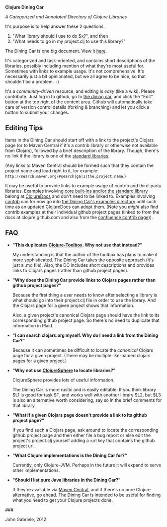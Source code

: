 **Clojure Dining Car**

*A Categorized and Annotated Directory of Clojure Libraries*

It's purpose is to help answer these 2 questions:

 1. "What library should I use to do $x?", and then
 2. "What needs to go in my project.clj to use this library?"

The Dining Car is one big document. View it
[here](https://github.com/uvtc/clojure-dining-car/blob/master/dining-car.md).

It's categorized and task-oriented, and contains short descriptions of
the libraries, possibly including mention of what they're most useful
for. Sometimes with links to example usage. It's not
comprehensive. It's necessarily just a bit opinionated, but we all
agree to be nice, so that shouldn't be a problem. `:)`

It's a *community-driven* resource, and editing is *easy* (like a
wiki). Please contribute. Just log in to github, go to [the dining
car](https://github.com/uvtc/clojure-dining-car/blob/master/dining-car.md),
and click the "Edit" button at the top right of the content
area. Github will automatically take care of version control details
(forking & branching) and let you click a button to submit your
changes.


Editing Tips
------------

Items in the Dining Car should start off with a link to the project's
Clojars page (or to Maven Central if it's a contrib library or
otherwise not available from Clojars), followed by a brief description
of the library. Though, there's no link if the library is one of the
[standard libraries](http://clojure.github.com/clojure/index.html).

(Any links to Maven Central should be formed such that they contain
the project name and lead right to it, for example:
`http://search.maven.org/#search|ga|1|the.project.name`.)

It may be useful to provide links to example usage of contrib and
third-party libraries. Examples involving [core built-ins and/or the
standard library](http://clojure.github.com/clojure/) belong at
[ClojureDocs](http://clojuredocs.org/) and don't need to be linked
to. Examples involving [contrib](http://clojure.github.com/) can for
now go into [the Dining Car's examples
directory](https://github.com/uvtc/clojure-dining-car/tree/master/examples)
until such time as an updated ClojureDocs can adopt them. (Note you
*might* also find contrib examples at their individual github project
pages (linked to from the docs at clojure.github.com and also from the
[confluence contrib
page](http://dev.clojure.org/display/doc/Clojure+Contrib))).


FAQ
---

  * **"This duplicates
    [Clojure-Toolbox](http://www.clojure-toolbox.com/). Why not use
    that instead?"**

    My understanding is that the author of the toolbox has plans to
    make it more sophisticated. The Dining Car takes the opposite
    approach (it's just a .md file). Also, the DC includes short
    descriptions and provides links to Clojars pages (rather than
    github project pages).

  * **"Why does the Dining Car provide links to Clojars pages rather
    than github project pages?"**

    Because the first thing a user needs to know after selecting a
    library is what should go into their project.clj file in order to
    use the library. And the Clojars page for a given project shows
    that information.

    Also, a given project's canonical Clojars page should have the
    link to its corresponding github project page. So there's no need
    to duplicate that information in Plaid.

  * **"I can search clojars.org myself. Why do I need a link from
    the Dining Car?"**

    Because it can sometimes be difficult to locate the *canonical*
    Clojars page for a given project. (There may be multiple
    like-named clojars pages for a given project.)

  * **"Why not use
    [ClojureSphere](http://clojuresphere.herokuapp.com/) to locate
    libraries?"**

    ClojureSphere provides lots of useful information.

    The Dining Car is more rustic and is easily editable. If you think
    library $L1 is good for task $T, and works well with another
    library $L2, but $L3 is also an alternative worth considering, say
    so in the brief comments for that library.

  * **"What if a given Clojars page doesn't provide a link to its
    github project page?"**

    If you find such a Clojars page, ask around to locate the
    corresponding github project page and then either file a bug
    report or else edit the project's project.clj yourself adding a
    :url key that contains the github project url.

  * **"What Clojure implementations is the Dining Car for?"**

    Currently, only Clojure-JVM. Perhaps in the future it will expand
    to serve other implementations.

  * **"Should I list pure Java libraries in the Dining Car?"**

    If they're available via [Maven
    Central](http://search.maven.org/), and if there's no pure Clojure
    alternative, go ahead. The Dining Car is intended to be useful for
    finding what you need to get your Clojure projects done.

\#\#\#

John Gabriele, 2012
